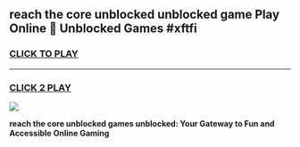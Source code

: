 
## reach the core unblocked unblocked game Play Online 👋 Unblocked Games #xftfi
<h3>
<a href="https://premium.freeplayer.one?title=reach_the_core_unblocked&ref=21F">CLICK TO PLAY</a></h3>
<hr>

<h3>
<a href="https://premium.freeplayer.one?title=reach_the_core_unblocked&ref=21F">CLICK 2 PLAY</a>
  
</h3>

<a href="https://premium.freeplayer.one?title=reach_the_core_unblocked&ref=21F/"><img src="https://clearcache.store/games.png"></a>


**reach the core unblocked games unblocked: Your Gateway to Fun and Accessible Online Gaming**
